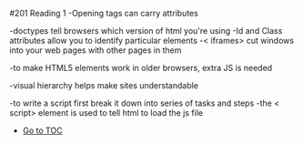 #201 Reading 1
 -Opening tags can carry attributes

 -doctypes tell browsers which version of html you're using
 -Id and Class attributes allow you to identify particular elements
 -< iframes> cut windows into your web pages with other pages in them

-to make HTML5 elements work in older browsers, extra JS is needed

-visual hierarchy helps make sites understandable

-to write a script first break it down into series of tasks and steps
-the < script> element is used to tell html to load the js file

- [Go to TOC](README.md)